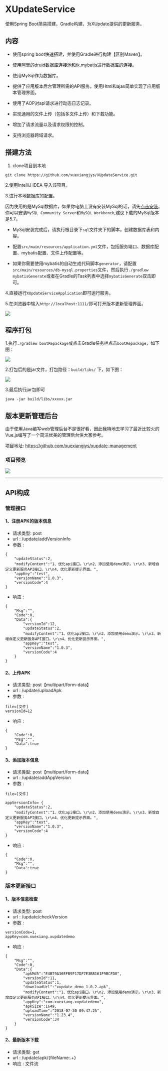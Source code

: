 # XUpdateService

使用Spring Boot简易搭建，Gradle构建，为XUpdate提供的更新服务。

## 内容

* 使用spring boot快速搭建，并使用Gradle进行构建【区别Maven】。

* 使用阿里的druid数据库连接池和tk.mybatis进行数据库的连接。

* 使用MySql作为数据库。

* 提供了应用版本后台管理所需的API服务，使用Html和ajax简单实现了应用版本管理界面。

* 使用了AOP对api请求进行动态日志记录。

* 实现通用的文件上传（包括多文件上传）和下载功能。

* 增加了请求流量以及请求权限的控制。

* 支持浏览器跨域请求。

## 搭建方法

1. clone项目到本地

```
git clone https://github.com/xuexiangjys/XUpdateService.git
```

2.使用IntelliJ IDEA 导入该项目。

3.进行本地数据库的配置。

因为使用的是MySql数据库，如果你电脑上没有安装MySql的话，请先[点击安装](https://www.mysql.com/)。你可以安装`MySQL Community Server`和`MySQL Workbench`,建议下载的MySql版本是5.7。

* MySql安装完成后，请执行根目录下`sql`文件夹下的脚本，创建数据库表和内容。

* 配置`src/main/resources/application.yml`文件，包括服务端口、数据库配置、mybatis配置、文件上传配置等。

* 如果你需要使用mybatis的自动生成代码脚本`generator`，请配置`src/main/resources/db-mysql.properties`文件，然后执行`./gradlew mybatisGenerate`或者在Gradle的Task列表中选择`mybatisGenerate`双击即可。

4.直接运行`XUpdateServiceApplication`即可运行服务。

5.在浏览器中输入`http://localhost:1111/`即可打开版本更新管理界面。

![](https://github.com/xuexiangjys/XUpdateService/blob/master/img/demo.png)

## 程序打包

1.执行`./gradlew bootRepackage`或点击Gradle任务栏点击`bootRepackage`，如下图：

![](https://github.com/xuexiangjys/XUpdateService/blob/master/img/1.png)

2.打包后的是jar文件，打包路径：`build/libs/` 下，如下图：

![](https://github.com/xuexiangjys/XUpdateService/blob/master/img/2.png)

3.最后执行jar包即可

```
java -jar build/libs/xxxxx.jar
```

## 版本更新管理后台

由于使用Java编写web管理后台不是很好看，因此我特地去学习了最近比较火的Vue.js编写了一个简洁优美的管理后台供大家参考。

项目地址: https://github.com/xuexiangjys/xupdate-management

### 项目预览

![](https://github.com/xuexiangjys/xupdate-management/blob/master/art/2.png)

----------------

## API构成

### 管理接口

#### 1、注册APK的版本信息

* 请求类型: post
* url : /update/addVersionInfo
* 参数 :

```
{
    "updateStatus":2,
    "modifyContent":"1、优化api接口。\r\n2、添加使用demo演示。\r\n3、新增自定义更新服务API接口。\r\n4、优化更新提示界面。",
    "appKey":"test",
    "versionName":"1.0.3",
    "versionCode":4
}
```

* 响应 :

```
{
    "Msg":"",
    "Code":0,
    "Data":{
        "versionId":12,
        "updateStatus":2,
        "modifyContent":"1、优化api接口。\r\n2、添加使用demo演示。\r\n3、新增自定义更新服务API接口。\r\n4、优化更新提示界面。",
        "appKey":"test",
        "versionName":"1.0.3",
        "versionCode":4
    }
}
```

#### 2、上传APK

* 请求类型: post【multipart/form-data】
* url : /update/uploadApk
* 参数 :

```
file=[文件]
versionId=12
```
* 响应 :

```
{
    "Code":0,
    "Msg":"",
    "Data":true
}
```

#### 3、添加版本信息

* 请求类型: post【multipart/form-data】
* url : /update/addAppVersion
* 参数 :

```
file=[文件]

appVersionInfo= {
    "updateStatus":2,
    "modifyContent":"1、优化api接口。\r\n2、添加使用demo演示。\r\n3、新增自定义更新服务API接口。\r\n4、优化更新提示界面。",
    "appKey":"test",
    "versionName":"1.0.3",
    "versionCode":4
}

```

* 响应 :

```
{
    "Code":0,
    "Msg":"",
    "Data":true
}
```

### 版本更新接口

#### 1、版本信息检查

* 请求类型: post
* url : /update/checkVersion
* 参数 :

```
versionCode=1,
appKey=com.xuexiang.xupdatedemo 
```

* 响应 :

```
{
    "Msg":"",
    "Code":0,
    "Data":{
        "apkMd5":"E4B79A36EFB9F17DF7E3BB161F9BCFD8",
        "versionId":11,
        "updateStatus":1,
        "downloadUrl":"xupdate_demo_1.0.2.apk",
        "modifyContent":"1、优化api接口。\r\n2、添加使用demo演示。\r\n3、新增自定义更新服务API接口。\r\n4、优化更新提示界面。",
        "appKey":"com.xuexiang.xupdatedemo",
        "apkSize":1649,
        "uploadTime":"2018-07-30 09:47:25",
        "versionName":"1.23.4",
        "versionCode":34
    }
}
```

#### 2、最新版本下载

* 请求类型: get
* url : /update/apk/{fileName:.+}
* 响应 : 文件流
